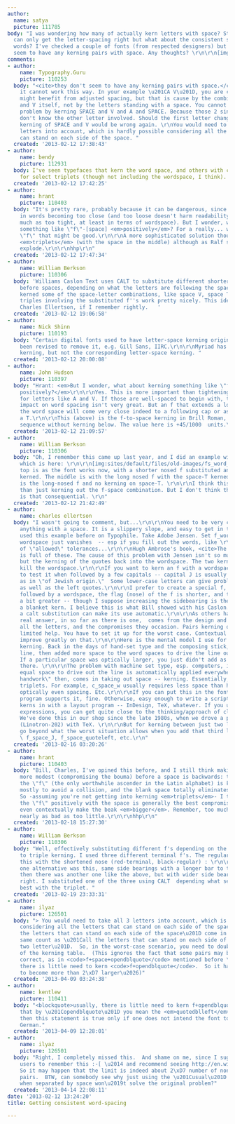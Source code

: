 ```yaml
---
author:
  name: satya
  picture: 111785
body: "I was wondering how many of actually kern letters with space? Standard kerning
  can only get the letter-spacing right but what about the consistent spacing between
  words? I've checked a couple of fonts (from respected designers) but they don't
  seem to have any kerning pairs with space. Any thoughts? \r\n\r\n[img:sites/default/files/old-images/word-sapcing_5503.png]"
comments:
- author:
    name: Typography.Guru
    picture: 110253
  body: "<cite>they don't seem to have any kerning pairs with space.</cite>\r\n\r\nBecause
    it cannot work this way. In your example \u201CA V\u201D, you are correct, it
    might benefit from adjusted spacing, but that is cause by the combination of A
    and V itself, not by the letters standing with a space. You cannot solve this
    problem by kerning SPACE and V and A and SPACE. Because those 2 single kern pairs
    don't know the other letter involved. Should the first letter change, than the
    kerning of SPACE and V would be wrong again. \r\nYou would need to take all 3
    letters into account, which is hardly possible considering all the letters that
    can stand on each side of the space. "
  created: '2013-02-12 17:38:43'
- author:
    name: bendy
    picture: 112931
  body: I've seen typefaces that kern the word space, and others with contextual kerning
    for select triplets (though not including the wordspace, I think).
  created: '2013-02-12 17:42:25'
- author:
    name: hrant
    picture: 110403
  body: "It's pretty rare, probably because it can be dangerous, since it can result
    in words becoming too close (and too loose doesn't harm readability nearly as
    much as too tight, at least in terms of wordspace). But I wonder, what about kerning
    something like \"f\"-[space] <em>positively</em>? For a really... well-endowed
    \"f\" that might be good.\r\n\r\nA more sophisticated solution though is kerning
    <em>triplets</em> (with the space in the middle) although as Ralf says it can
    explode.\r\n\r\nhhp\r\n"
  created: '2013-02-12 17:47:34'
- author:
    name: William Berkson
    picture: 110306
  body: 'Williams Caslon Text uses CALT to substitute different shorter-nosed f''s
    before spaces, depending on what the letters are following the space. I also negatively
    kerned some of the space-letter combinations, like space V, space T. I think the
    triples involving the substituted f''s work pretty nicely. This idea came from
    Charles Ellertson, if I remember rightly.   '
  created: '2013-02-12 19:06:58'
- author:
    name: Nick Shinn
    picture: 110193
  body: "Certain digital fonts used to have letter-space kerning originally, but have
    been revised to remove it, e.g. Gill Sans, IIRC.\r\n\r\nMyriad has some space-letter
    kerning, but not the corresponding letter-space kerning. "
  created: '2013-02-12 20:00:08'
- author:
    name: John Hudson
    picture: 110397
  body: "Hrant: <em>But I wonder, what about kerning something like \"f\"-[space]
    positively?</em>\r\n\r\nYes. This is more important than tightening word spacing
    for letters like A and V. If those are well-spaced to begin with, then the visual
    impact on word spacing isn't very great. But an f that extends a long way into
    the word space will come very close indeed to a following cap or ascender, especially
    a T.\r\n\r\nThis (above) is the f-to-space kerning in Brill Roman, with the same
    sequence without kerning below. The value here is +45/1000  units.\r\n\r\n[img:sites/default/files/old-images/ralf_6726.png]"
  created: '2013-02-12 21:09:57'
- author:
    name: William Berkson
    picture: 110306
  body: "Oh, I remember this came up last year, and I did an example with \"of Two\",
    which is here: \r\n\r\n[img:sites/default/files/old-images/fs_word_spacing_4621.gif]\r\n\r\nThe
    top is as the font works now, with a shorter nosed f substituted and the space-T
    kerned. The middle is with the long nosed f with the space-T kerned. The bottom
    is the long-nosed f and no kerning on space-T. \r\n\r\nI think this works better
    than just kerning out the f-space combination. But I don't think the whole issue
    is that consequential. \r\n"
  created: '2013-02-12 21:42:49'
- author:
    name: charles ellertson
  body: "I wasn't going to comment, but...\r\n\r\nYou need to be very careful kerning
    anything with a space. It is a slippery slope, and easy to get in trouble.\r\n\r\nI've
    used this example before on Typophile. Take Adobe Jensen. Set f_wordspace_quotedbleleft_a\r\n\r\nThe
    wordspace just vanishes  -- esp if you fill out the words, like \r\n\r\n...variance
    of \"allowed\" tolerances...\r\n\r\nHugh Ambrose's book, <cite>The Pacific</cite>,
    is full of these. The cause of this problem with Jensen isn't so much the \"f\"
    but the kerning of the quotes back into the wordspace. The two kerns in concert
    kill the wordspace.\r\n\r\nIf you want to kern an f with a wordspace, be sure
    to test it when followed by a few capitals -- capital J is usually the worst,
    as in \"of Jewish origin.\"  Some lower-case letters can give problems, too (b,h,i,j,k,l),
    as well as the left quotes.\r\n\r\nI prefer to create a special f, where, when
    followed by a wordspace, the flag (nose) of the f is shorter, and the sidebearing
    a bit greater -- though I suppose increasing the sidebearing is the same as using
    a blanket kern. I believe this is what Bill showed with his Caslon. With OpenType,
    a calt substitution can make its use automatic.\r\n\r\nAs others have said, the
    real answer, in so far as there is one,  comes from the design and spacing of
    all the letters, and the compromises they occasion. Pairs kerning offers only
    limited help. You have to set it up for the worst case. Contextual kerning can
    improve greatly on that.\r\n\r\nHere is the mental model I use for contextual
    kerning. Back in the days of hand-set type and the composing stick, you set the
    line, then added more space to the word spaces to drive the line out to full measure.
    If a particular space was optically larger, you just didn't add as much space
    there. \r\n\r\nThe problem with machine set type, esp. computers, is that adding
    equal space to drive out the line is automatically applied everywhere. The \"programmatic
    handwork\" then, comes in taking out space -- kerning. Essentially, that requires
    triplets. For example, c_space_w usually requires less space than h_space_n. for
    optically even spacing. Etc.\r\n\r\nIf you can put this in the font and your layout
    program supports it, fine. Otherwise, easy enough to write a script to put the
    kerns in with a layout program -- InDesign, TeX, whatever. If you use regular
    expressions, you can get quite close to the thinking/approach of class-based kerning.
    We've done this in our shop since the late 1980s, when we drove a photocomp machine
    (Linotron-202) with TeX. \r\n\r\nBut for kerning between just two letters, don't
    go beyond what the worst situation allows when you add that third letter -- e.g.,
    \ f_space_J, f_space_quoteleft, etc.\r\n"
  created: '2013-02-16 03:20:26'
- author:
    name: hrant
    picture: 110403
  body: "Bill, Charles, I've opined this before, and I still think making the \"f\"
    more modest (compromising the bouma) before a space is backwards: the beak of
    the \"f\" (the only worthwhile ascender in the Latin alphabet) is kept at bay
    mostly to avoid a collision, and the blank space totally eliminates that problem.
    So -assuming you're not getting into kerning <em>triplets</em>- I think kerning
    the \"f\" positively with the space is generally the best compromise; I might
    even contextually make the beak <em>bigger</em>. Remember, too much space isn't
    nearly as bad as too little.\r\n\r\nhhp\r\n"
  created: '2013-02-18 15:27:30'
- author:
    name: William Berkson
    picture: 110306
  body: "Well, effectively substituting different f's depending on the triplet amounts
    to triple kerning. I used three different terminal f's. The regular terminal was
    this with the shortened nose (red-terminal, black-regular) : \r\n\r\n[img:sites/default/files/old-images/f_reg_and_f_5281.dbl.gif]\r\n\r\nand
    one alternative was this, same side bearings with a longer bar to the right:\r\n\r\n[img:sites/default/files/old-images/f_reg_and_f_terminal_4850.gif]\r\n\r\nAnd
    then there was another one like the above, but with wider side bearings on the
    right. I substituted one of the three using CALT  depending what seemed to work
    best with the triplet. "
  created: '2013-02-19 23:33:31'
- author:
    name: ilyaz
    picture: 126501
  body: "> You would need to take all 3 letters into account, which is hardly possible
    considering all the letters that can stand on each side of the space.\r\n\r\n\u201CAll
    the letters that can stand on each side of the space\u201D come in exactly the
    same count as \u201Call the letters that can stand on each side of the gap between
    two letter\u201D.  So, in the worst-case scenario, you need to double the size
    of the kerning table.  (This ignores the fact that some pairs may be not kerned
    correct, as in <code>f+space+opendblquote</code> mentioned before \u2014 usually,
    there is little need to kern <code>f+opendblquote</code>.  So it has a chance
    to become more than 2\xD7 larger\u2026)"
  created: '2013-04-09 03:24:38'
- author:
    name: kentlew
    picture: 110411
  body: "<blockquote>usually, there is little need to kern f+opendblquote.</blockquote>\r\n\r\nAssuming
    that by \u201Copendblquote\u201D you mean the <em>quotedblleft</em> (U+201C),
    then this statement is true only if one does not intend the font to be used for
    German."
  created: '2013-04-09 12:28:01'
- author:
    name: ilyaz
    picture: 126501
  body: "Right, I completely missed this.  And shame on me, since I suggest to my
    users to remember this :-[ \u2014 and recommend seeing http://en.wikipedia.org/wiki/Non-English_usage_of_quotation_marks.\r\n\r\n\u2014
    So it may happen that the limit is indeed about 2\xD7 number of non-spaced kerning
    pairs.  BTW, can somebody see why just using the \u201Cusual\u201D kerning even
    when separated by space won\u2019t solve the original problem?"
  created: '2013-04-14 22:08:11'
date: '2013-02-12 13:24:20'
title: Getting consistent word-spacing

---
```

